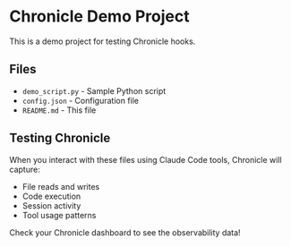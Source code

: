 # Chronicle Demo Project

This is a demo project for testing Chronicle hooks.

## Files
- `demo_script.py` - Sample Python script
- `config.json` - Configuration file
- `README.md` - This file

## Testing Chronicle
When you interact with these files using Claude Code tools, Chronicle will capture:
- File reads and writes
- Code execution
- Session activity
- Tool usage patterns

Check your Chronicle dashboard to see the observability data!

